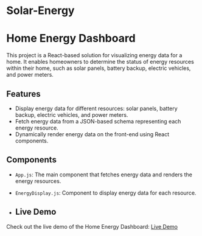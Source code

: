 # Solar-Energy
# Home Energy Dashboard

This project is a React-based solution for visualizing energy data for a home. It enables homeowners to determine the status of energy resources within their home, such as solar panels, battery backup, electric vehicles, and power meters.

## Features

- Display energy data for different resources: solar panels, battery backup, electric vehicles, and power meters.
- Fetch energy data from a JSON-based schema representing each energy resource.
- Dynamically render energy data on the front-end using React components.

## Components

- `App.js`: The main component that fetches energy data and renders the energy resources.
- `EnergyDisplay.js`: Component to display energy data for each resource.

- ## Live Demo

Check out the live demo of the Home Energy Dashboard: [Live Demo](https://solarenergyapp.vercel.app/)
